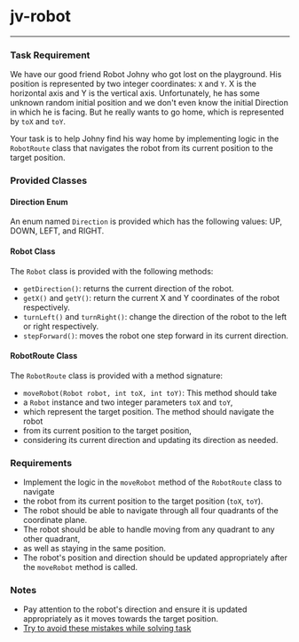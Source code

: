 # jv-robot

---
### Task Requirement

We have our good friend Robot Johny who got lost on the playground. 
His position is represented by two integer coordinates: `X` and `Y`. 
X is the horizontal axis and Y is the vertical axis. Unfortunately, 
he has some unknown random initial position and we don't even know the initial Direction in which he is facing. 
But he really wants to go home, which is represented by `toX` and `toY`. 

Your task is to help Johny find his way home by implementing logic in the `RobotRoute` 
class that navigates the robot from its current position to the target position.

### Provided Classes

#### Direction Enum
An enum named `Direction` is provided which has the following values: UP, DOWN, LEFT, and RIGHT.

#### Robot Class
The `Robot` class is provided with the following methods:
- `getDirection()`: returns the current direction of the robot.
- `getX()` and `getY()`: return the current X and Y coordinates of the robot respectively.
- `turnLeft()` and `turnRight()`: change the direction of the robot to the left or right respectively.
- `stepForward()`: moves the robot one step forward in its current direction.

#### RobotRoute Class
The `RobotRoute` class is provided with a method signature:
- `moveRobot(Robot robot, int toX, int toY)`: This method should take 
- a `Robot` instance and two integer parameters `toX` and `toY`, 
- which represent the target position. The method should navigate the robot 
- from its current position to the target position, 
- considering its current direction and updating its direction as needed.

### Requirements
- Implement the logic in the `moveRobot` method of the `RobotRoute` class to navigate 
- the robot from its current position to the target position (`toX`, `toY`).
- The robot should be able to navigate through all four quadrants of the coordinate plane.
- The robot should be able to handle moving from any quadrant to any other quadrant, 
- as well as staying in the same position.
- The robot's position and direction should be updated appropriately after the `moveRobot` method is called.

### Notes
- Pay attention to the robot's direction and ensure it is updated appropriately as it moves towards the target position.
- [Try to avoid these mistakes while solving task](./checklist.md)
